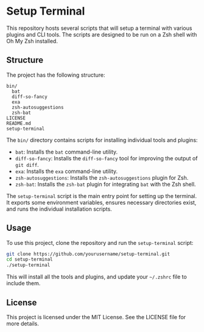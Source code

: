 # Setup Terminal

This repository hosts several scripts that will setup a terminal with various plugins and CLI tools. The scripts are designed to be run on a Zsh shell with Oh My Zsh installed.

## Structure

The project has the following structure:

```
bin/
  bat
  diff-so-fancy
  exa
  zsh-autosuggestions
  zsh-bat
LICENSE
README.md
setup-terminal
```


The `bin/` directory contains scripts for installing individual tools and plugins:

- `bat`: Installs the `bat` command-line utility.
- `diff-so-fancy`: Installs the `diff-so-fancy` tool for improving the output of `git diff`.
- `exa`: Installs the `exa` command-line utility.
- `zsh-autosuggestions`: Installs the `zsh-autosuggestions` plugin for Zsh.
- `zsh-bat`: Installs the `zsh-bat` plugin for integrating `bat` with the Zsh shell.

The `setup-terminal` script is the main entry point for setting up the terminal. It exports some environment variables, ensures necessary directories exist, and runs the individual installation scripts.

## Usage

To use this project, clone the repository and run the `setup-terminal` script:

```sh
git clone https://github.com/yourusername/setup-terminal.git
cd setup-terminal
./setup-terminal
```

This will install all the tools and plugins, and update your `~/.zshrc` file to include them.

## License
This project is licensed under the MIT License. See the LICENSE file for more details.